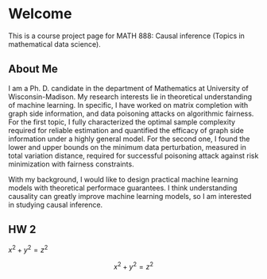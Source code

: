<script src='https://cdnjs.cloudflare.com/ajax/libs/mathjax/2.7.7/latest.js?config=TeX-MML-AM_CHTML' async></script>
<script>
MathJax = {
tex: {
inlineMath: [['$', '$'], ['\(', '\)']]
}
};
</script>
<script id="MathJax-script" async
src="https://cdn.jsdelivr.net/npm/mathjax@3/es5/tex-chtml.js">
</script>

# Welcome
This is a course project page for MATH 888: Causal inference (Topics in mathematical data science).

## About Me
I am a Ph. D. candidate in the department of Mathematics at University of Wisconsin-Madison.
My research interests lie in theoretical understanding of machine learning.
In specific, I have worked on matrix completion with graph side information, and data poisoning attacks on algorithmic fairness.
For the first topic, I fully characterized the optimal sample complexity required for reliable estimation and quantified the efficacy of graph side information under a highly general model.
For the second one, I found the lower and upper bounds on the minimum data perturbation, measured in total variation distance, required for successful poisoning attack against risk minimization with fairness constraints.

With my background, I would like to design practical machine learning models with theoretical performace guarantees.
I think understanding causality can greatly improve machine learning models, so I am interested in studying causal inference.

## HW 2
$x^2+y^2=z^2$

$$x^2+y^2=z^2$$

